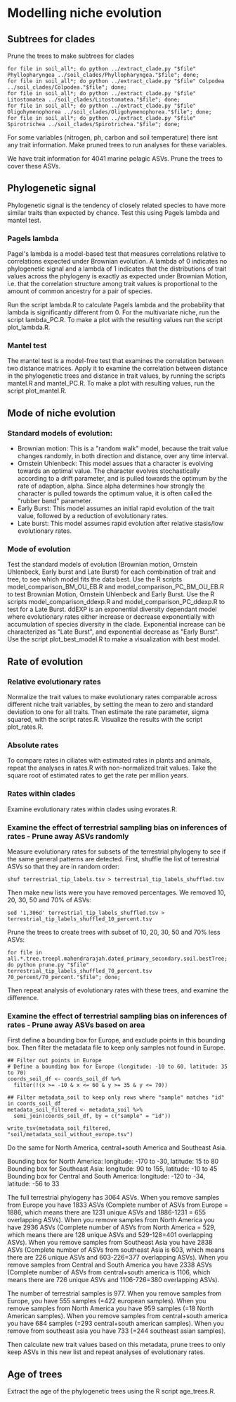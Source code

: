# Modelling niche evolution
## Subtrees for clades
Prune the trees to make subtrees for clades

```
for file in soil_all*; do python ../extract_clade.py "$file" Phyllopharyngea ../soil_clades/Phyllopharyngea."$file"; done;
for file in soil_all*; do python ../extract_clade.py "$file" Colpodea ../soil_clades/Colpodea."$file"; done;
for file in soil_all*; do python ../extract_clade.py "$file" Litostomatea ../soil_clades/Litostomatea."$file"; done;
for file in soil_all*; do python ../extract_clade.py "$file" Oligohymenophorea ../soil_clades/Oligohymenophorea."$file"; done;
for file in soil_all*; do python ../extract_clade.py "$file" Spirotrichea ../soil_clades/Spirotrichea."$file"; done;
```

For some variables (nitrogen, ph, carbon and soil temperature) there isnt any trait information. Make pruned trees to run analyses for these variables. 

We have trait information for 4041 marine pelagic ASVs. Prune the trees to cover these ASVs. 


## Phylogenetic signal
Phylogenetic signal is the tendency of closely related species to have more similar traits than expected by chance. Test this using Pagels lambda and mantel test. 
### Pagels lambda
Pagel's lambda is a model-based test that measures correlations relative to correlations expected under Brownian evolution. A lambda of 0 indicates no phylogenetic signal and a lambda of 1 indicates that the distributions of trait values across the phylogeny is exactly as expected under Brownian Motion, i.e. that the correlation structure among trait values is proportional to the amount of common ancestry for a pair of species. 

Run the script lambda.R to calculate Pagels lambda and the probability that lambda is significantly different from 0. For the multivariate niche, run the script lambda_PC.R. To make a plot with the resulting values run the script plot_lambda.R. 

### Mantel test
The mantel test is a model-free test that examines the correlation between two distance matrices. Apply it to examine the correlation between distance in the phylogenetic trees and distance in trait values, by running the scripts mantel.R and mantel_PC.R. To make a plot with resulting values, run the script plot_mantel.R.

## Mode of niche evolution
### Standard models of evolution: 
- Brownian motion: This is a "random walk" model, because the trait value changes randomly, in both direction and distance, over any time interval.
- Ornstein Uhlenbeck: This model assues that a character is evolving towards an optimal value. The character evolves stochastically according to a drift parameter, and is pulled towards the optimum by the rate of adaption, alpha. Since alpha determines how strongly the character is pulled towards the optimum value, it is often called the "rubber band" parameter.
- Early Burst: This model assumes an initial rapid evolution of the trait value, followed by a reduction of evolutionary rates.
- Late burst: This model assumes rapid evolution after relative stasis/low evolutionary rates. 

### Mode of evolution 
Test the standard models of evolution (Brownian motion, Ornstein Uhlenbeck, Early burst and Late Burst) for each combination of trait and tree, to see which model fits the data best. Use the R scripts model_comparison_BM_OU_EB.R and model_comparison_PC_BM_OU_EB.R to test Brownian Motion, Ornstein Uhlenbeck and Early Burst. Use the R scripts model_comparison_ddexp.R and model_comparison_PC_ddexp.R to test for a Late Burst. ddEXP is an exponential diversity dependant model where evolutionary rates either increase or decrease exponentially with accumulation of species diversity in the clade. Exponential increase can be characterized as "Late Burst", and exponential decrease as "Early Burst". Use the script plot_best_model.R to make a visualization with best model. 

## Rate of evolution 
### Relative evolutionary rates
Normalize the trait values to make evolutionary rates comparable across different niche trait variables, by setting the mean to zero and standard deviation to one for all traits. Then estimate the rate parameter, sigma squared, with the script rates.R. Visualize the results with the script plot_rates.R. 

### Absolute rates
To compare rates in ciliates with estimated rates in plants and animals, repeat the analyses in rates.R with non-normalized trait values. Take the square root of estimated rates to get the rate per million years. 

### Rates within clades
Examine evolutionary rates within clades using evorates.R. 

### Examine the effect of terrestrial sampling bias on inferences of rates - Prune away ASVs randomly
Measure evolutionary rates for subsets of the terrestrial phylogeny to see if the same general patterns are detected. First, shuffle the list of terrestrial ASVs so that they are in random order: 

```
shuf terrestrial_tip_labels.tsv > terrestrial_tip_labels_shuffled.tsv
```

Then make new lists were you have removed percentages. We removed 10, 20, 30, 50 and 70% of ASVs: 

```
sed '1,306d' terrestrial_tip_labels_shuffled.tsv > terrestrial_tip_labels_shuffled_10_percent.tsv
```

Prune the trees to create trees with subset of 10, 20, 30, 50 and 70% less ASVs: 

```
for file in all.*.tree.treepl.mahendrarajah.dated_primary_secondary.soil.bestTree; do python prune.py "$file" terrestrial_tip_labels_shuffled_70_percent.tsv 70_percent/70_percent."$file"; done;
```

Then repeat analysis of evolutionary rates with these trees, and examine the difference. 

### Examine the effect of terrestrial sampling bias on inferences of rates - Prune away ASVs based on area

First define a bounding box for Europe, and exclude points in this bounding box. Then filter the metadata file to keep only samples not found in Europe. 

```
## Filter out points in Europe
# Define a bounding box for Europe (longitude: -10 to 60, latitude: 35 to 70)
coords_soil_df <- coords_soil_df %>%
  filter(!(x >= -10 & x <= 60 & y >= 35 & y <= 70))

## Filter metadata_soil to keep only rows where "sample" matches "id" in coords_soil_df
metadata_soil_filtered <- metadata_soil %>%
  semi_join(coords_soil_df, by = c("sample" = "id"))

write_tsv(metadata_soil_filtered, "soil/metadata_soil_without_europe.tsv")
```

Do the same for North America, central+south America and Southeast Asia. 

Bounding box for North America: longitude: -170 to -30, latitude: 15 to 80   
Bounding box for Southeast Asia: longitude: 90 to 155, latitude: -10 to 45
Bounding box for Central and South America: longitude: -120 to -34, latitude: -56 to 33

The full terrestrial phylogeny has 3064 ASVs. When you remove samples from Europe you have 1833 ASVs (Complete number of ASVs from Europe = 1886, which means there are 1231 unique ASVs and 1886-1231 = 655 overlapping ASVs). When you remove samples from North America you have 2936 ASVs (Complete number of ASVs from North America = 529, which means there are 128 unique ASVs and 529-128=401 overlapping ASVs). When you remove samples from Southeast Asia you have 2838 ASVs (Complete number of ASVs from southeast Asia is 603, which means there are 226 unique ASVs and 603-226=377 overlapping ASVs). When you remove samples from Central and South America you have 2338 ASVs (Complete number of ASVs from central+south america is 1106, which means there are 726 unique ASVs and 1106-726=380 overlapping ASVs).    

The number of terrestrial samples is 977. When you remove samples from Europe, you have 555 samples (=422 european samples). When you remove samples from North America you have 959 samples (=18 North American samples). When you remove samples from central+south america you have 684 samples (=293 central+south american samples). When you remove from southeast asia you have 733 (=244 southeast asian samples). 

Then calculate new trait values based on this metadata, prune trees to only keep ASVs in this new list and repeat analyses of evolutionary rates. 

## Age of trees
Extract the age of the phylogenetic trees using the R script age_trees.R. 

